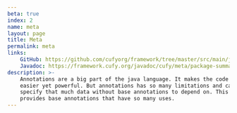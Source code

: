 ```yaml
---
beta: true
index: 2
name: meta
layout: page
title: Meta
permalink: meta
links:
    GitHub: https://github.com/cufyorg/framework/tree/master/src/main/java/cufy/meta
    Javadoc: https://framework.cufy.org/javadoc/cufy/meta/package-summary.html
description: >-
    Annotations are a big part of the java language. It makes the code more
    easier yet powerful. But annotations has so many limitations and can't 
    specify that much data without base annotations to depend on. This package
    provides base annotations that have so many uses.
---
```

